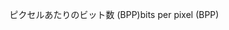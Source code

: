 <span data-ttu-id="e50b9-101">ピクセルあたりのビット数 (BPP)</span><span class="sxs-lookup"><span data-stu-id="e50b9-101">bits per pixel (BPP)</span></span>
